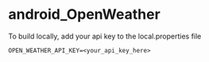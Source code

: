 # android_OpenWeather

To build locally, add your api key to the local.properties file
```
OPEN_WEATHER_API_KEY=<your_api_key_here>
```
 
